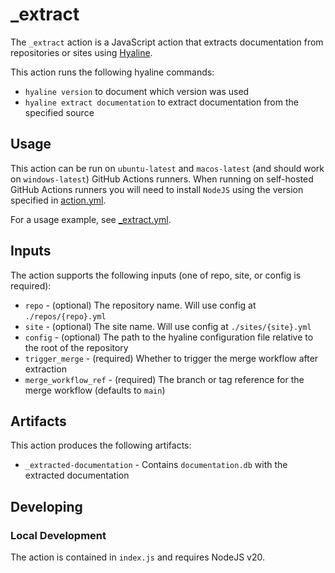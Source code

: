 # _extract
The `_extract` action is a JavaScript action that extracts documentation from repositories or sites using [Hyaline](https://github.com/appgardenstudios/hyaline).

This action runs the following hyaline commands:
- `hyaline version` to document which version was used
- `hyaline extract documentation` to extract documentation from the specified source

## Usage
This action can be run on `ubuntu-latest` and `macos-latest` (and should work on `windows-latest`) GitHub Actions runners. When running on self-hosted GitHub Actions runners you will need to install `NodeJS` using the version specified in [action.yml](./action.yml).

For a usage example, see [_extract.yml](../../workflows/_extract.yml).

## Inputs
The action supports the following inputs (one of repo, site, or config is required):

- `repo` - (optional) The repository name. Will use config at `./repos/{repo}.yml`
- `site` - (optional) The site name. Will use config at `./sites/{site}.yml`
- `config` - (optional) The path to the hyaline configuration file relative to the root of the repository
- `trigger_merge` - (required) Whether to trigger the merge workflow after extraction
- `merge_workflow_ref` - (required) The branch or tag reference for the merge workflow (defaults to `main`)

## Artifacts
This action produces the following artifacts:

- `_extracted-documentation` - Contains `documentation.db` with the extracted documentation

## Developing

### Local Development
The action is contained in `index.js` and requires NodeJS v20.